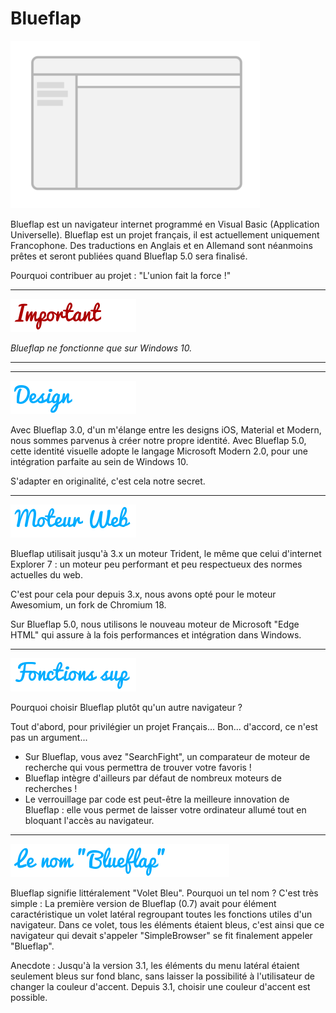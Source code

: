 Blueflap
========

![Alt text](Images/Bluewindow.png "Représentation de la fenêtre de Blueflap")

Blueflap est un navigateur internet programmé en Visual Basic (Application Universelle).
Blueflap est un projet français, il est actuellement uniquement Francophone.
Des traductions en Anglais et en Allemand sont néanmoins prêtes et seront publiées quand Blueflap 5.0 sera finalisé.

Pourquoi contribuer au projet :
"L'union fait la force !"

-----------------

![Alt text](Images/Texte0.png "Important")

_Blueflap ne fonctionne que sur Windows 10._

-----------------
-----------------
![Alt text](Images/Texte1.png "Design")

Avec Blueflap 3.0, d'un m'élange entre les designs iOS, Material et Modern, nous sommes parvenus à créer notre propre identité. Avec Blueflap 5.0, cette identité visuelle adopte le langage Microsoft Modern 2.0, pour une intégration parfaite au sein de Windows 10.

S'adapter en originalité, c'est cela notre secret.

-----------------

![Alt text](Images/Texte3.png "Moteur Web")

Blueflap utilisait jusqu'à 3.x un moteur Trident, le même que celui d'internet Explorer 7 : un moteur peu performant et peu respectueux des normes actuelles du web.

C'est pour cela pour depuis 3.x, nous avons opté pour le moteur Awesomium, un fork de Chromium 18.

Sur Blueflap 5.0, nous utilisons le nouveau moteur de Microsoft "Edge HTML" qui assure à la fois performances et intégration dans Windows.

-----------------
![Alt text](Images/Texte4.png "Fonctions sup")

Pourquoi choisir Blueflap plutôt qu'un autre navigateur ?

Tout d'abord, pour privilégier un projet Français... Bon... d'accord, ce n'est pas un argument...

- Sur Blueflap, vous avez "SearchFight", un comparateur de moteur de recherche qui vous permettra de trouver votre favoris !
- Blueflap intègre d'ailleurs par défaut de nombreux moteurs de recherches !
- Le verrouillage par code est peut-être la meilleure innovation de Blueflap : elle vous permet de laisser votre ordinateur allumé tout en bloquant l'accès au navigateur.

-----------------
![Alt text](Images/Texte6.png "Le nom")

Blueflap signifie littéralement "Volet Bleu". Pourquoi un tel nom ? C'est très simple : La première version de Blueflap (0.7) avait pour élément caractéristique un volet latéral regroupant toutes les fonctions utiles d'un navigateur. Dans ce volet, tous les éléments étaient bleus, c'est ainsi que ce navigateur qui devait s'appeler "SimpleBrowser" se fit finalement appeler "Blueflap".

Anecdote : Jusqu'à la version 3.1, les éléments du menu latéral étaient seulement bleus sur fond blanc, sans laisser la possibilité à l'utilisateur de changer la couleur d'accent. Depuis 3.1, choisir une couleur d'accent est possible.
